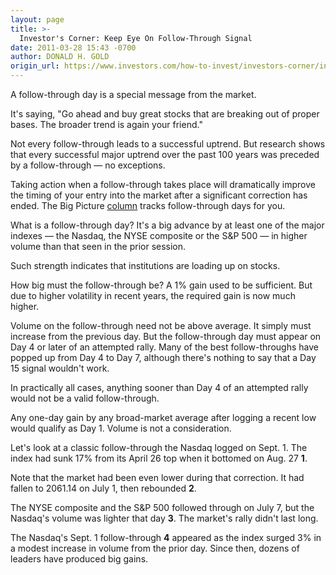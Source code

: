```yaml
---
layout: page
title: >-
  Investor's Corner: Keep Eye On Follow-Through Signal
date: 2011-03-28 15:43 -0700
author: DONALD H. GOLD
origin_url: https://www.investors.com/how-to-invest/investors-corner/investors-corner-keep-eye-on-follow-through-signal/
---
```


A follow-through day is a special message from the market.

It's saying, "Go ahead and buy great stocks that are breaking out of proper bases. The broader trend is again your friend."

Not every follow-through leads to a successful uptrend. But research shows that every successful major uptrend over the past 100 years was preceded by a follow-through — no exceptions.

Taking action when a follow-through takes place will dramatically improve the timing of your entry into the market after a significant correction has ended. The Big Picture [column](/NewsAndAnalysis/Investing/BigPicture.aspx) tracks follow-through days for you.

What is a follow-through day? It's a big advance by at least one of the major indexes — the Nasdaq, the NYSE composite or the S&P 500 — in higher volume than that seen in the prior session.

Such strength indicates that institutions are loading up on stocks.

How big must the follow-through be? A 1% gain used to be sufficient. But due to higher volatility in recent years, the required gain is now much higher.

Volume on the follow-through need not be above average. It simply must increase from the previous day. But the follow-through day must appear on Day 4 or later of an attempted rally. Many of the best follow-throughs have popped up from Day 4 to Day 7, although there's nothing to say that a Day 15 signal wouldn't work.

In practically all cases, anything sooner than Day 4 of an attempted rally would not be a valid follow-through.

Any one-day gain by any broad-market average after logging a recent low would qualify as Day 1. Volume is not a consideration.

Let's look at a classic follow-through the Nasdaq logged on Sept. 1. The index had sunk 17% from its April 26 top when it bottomed on Aug. 27 **1**.

Note that the market had been even lower during that correction. It had fallen to 2061.14 on July 1, then rebounded **2**.

The NYSE composite and the S&P 500 followed through on July 7, but the Nasdaq's volume was lighter that day **3**. The market's rally didn't last long.

The Nasdaq's Sept. 1 follow-through **4** appeared as the index surged 3% in a modest increase in volume from the prior day. Since then, dozens of leaders have produced big gains.
